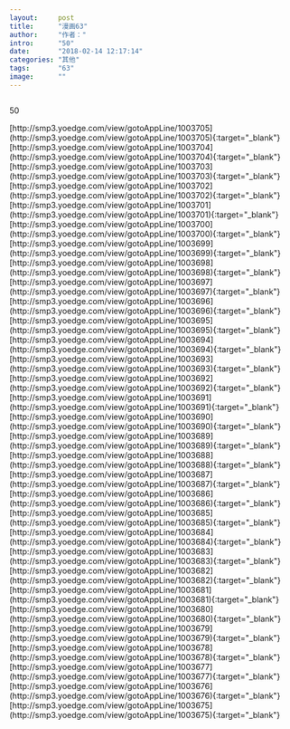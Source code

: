 ```yaml
---
layout:     post
title:      "漫画63"
author:     "作者："
intro:      "50"
date:       "2018-02-14 12:17:14"
categories: "其他"
tags:       "63"
image:      ""
---
```

<div style="text-align: center">
<p><img src=""/></p>
</div>
<p class="post-meta">
<span>50</span>
</p>
[http://smp3.yoedge.com/view/gotoAppLine/1003705](http://smp3.yoedge.com/view/gotoAppLine/1003705){:target="_blank"}
[http://smp3.yoedge.com/view/gotoAppLine/1003704](http://smp3.yoedge.com/view/gotoAppLine/1003704){:target="_blank"}
[http://smp3.yoedge.com/view/gotoAppLine/1003703](http://smp3.yoedge.com/view/gotoAppLine/1003703){:target="_blank"}
[http://smp3.yoedge.com/view/gotoAppLine/1003702](http://smp3.yoedge.com/view/gotoAppLine/1003702){:target="_blank"}
[http://smp3.yoedge.com/view/gotoAppLine/1003701](http://smp3.yoedge.com/view/gotoAppLine/1003701){:target="_blank"}
[http://smp3.yoedge.com/view/gotoAppLine/1003700](http://smp3.yoedge.com/view/gotoAppLine/1003700){:target="_blank"}
[http://smp3.yoedge.com/view/gotoAppLine/1003699](http://smp3.yoedge.com/view/gotoAppLine/1003699){:target="_blank"}
[http://smp3.yoedge.com/view/gotoAppLine/1003698](http://smp3.yoedge.com/view/gotoAppLine/1003698){:target="_blank"}
[http://smp3.yoedge.com/view/gotoAppLine/1003697](http://smp3.yoedge.com/view/gotoAppLine/1003697){:target="_blank"}
[http://smp3.yoedge.com/view/gotoAppLine/1003696](http://smp3.yoedge.com/view/gotoAppLine/1003696){:target="_blank"}
[http://smp3.yoedge.com/view/gotoAppLine/1003695](http://smp3.yoedge.com/view/gotoAppLine/1003695){:target="_blank"}
[http://smp3.yoedge.com/view/gotoAppLine/1003694](http://smp3.yoedge.com/view/gotoAppLine/1003694){:target="_blank"}
[http://smp3.yoedge.com/view/gotoAppLine/1003693](http://smp3.yoedge.com/view/gotoAppLine/1003693){:target="_blank"}
[http://smp3.yoedge.com/view/gotoAppLine/1003692](http://smp3.yoedge.com/view/gotoAppLine/1003692){:target="_blank"}
[http://smp3.yoedge.com/view/gotoAppLine/1003691](http://smp3.yoedge.com/view/gotoAppLine/1003691){:target="_blank"}
[http://smp3.yoedge.com/view/gotoAppLine/1003690](http://smp3.yoedge.com/view/gotoAppLine/1003690){:target="_blank"}
[http://smp3.yoedge.com/view/gotoAppLine/1003689](http://smp3.yoedge.com/view/gotoAppLine/1003689){:target="_blank"}
[http://smp3.yoedge.com/view/gotoAppLine/1003688](http://smp3.yoedge.com/view/gotoAppLine/1003688){:target="_blank"}
[http://smp3.yoedge.com/view/gotoAppLine/1003687](http://smp3.yoedge.com/view/gotoAppLine/1003687){:target="_blank"}
[http://smp3.yoedge.com/view/gotoAppLine/1003686](http://smp3.yoedge.com/view/gotoAppLine/1003686){:target="_blank"}
[http://smp3.yoedge.com/view/gotoAppLine/1003685](http://smp3.yoedge.com/view/gotoAppLine/1003685){:target="_blank"}
[http://smp3.yoedge.com/view/gotoAppLine/1003684](http://smp3.yoedge.com/view/gotoAppLine/1003684){:target="_blank"}
[http://smp3.yoedge.com/view/gotoAppLine/1003683](http://smp3.yoedge.com/view/gotoAppLine/1003683){:target="_blank"}
[http://smp3.yoedge.com/view/gotoAppLine/1003682](http://smp3.yoedge.com/view/gotoAppLine/1003682){:target="_blank"}
[http://smp3.yoedge.com/view/gotoAppLine/1003681](http://smp3.yoedge.com/view/gotoAppLine/1003681){:target="_blank"}
[http://smp3.yoedge.com/view/gotoAppLine/1003680](http://smp3.yoedge.com/view/gotoAppLine/1003680){:target="_blank"}
[http://smp3.yoedge.com/view/gotoAppLine/1003679](http://smp3.yoedge.com/view/gotoAppLine/1003679){:target="_blank"}
[http://smp3.yoedge.com/view/gotoAppLine/1003678](http://smp3.yoedge.com/view/gotoAppLine/1003678){:target="_blank"}
[http://smp3.yoedge.com/view/gotoAppLine/1003677](http://smp3.yoedge.com/view/gotoAppLine/1003677){:target="_blank"}
[http://smp3.yoedge.com/view/gotoAppLine/1003676](http://smp3.yoedge.com/view/gotoAppLine/1003676){:target="_blank"}
[http://smp3.yoedge.com/view/gotoAppLine/1003675](http://smp3.yoedge.com/view/gotoAppLine/1003675){:target="_blank"}


